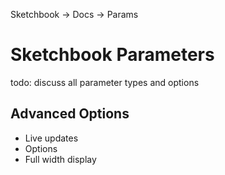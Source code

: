 Sketchbook -> Docs -> Params

# Sketchbook Parameters

todo: discuss all parameter types and options

## Advanced Options

-   Live updates
-   Options
-   Full width display
